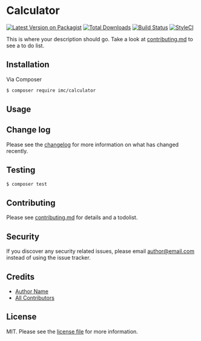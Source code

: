# Calculator

[![Latest Version on Packagist][ico-version]][link-packagist]
[![Total Downloads][ico-downloads]][link-downloads]
[![Build Status][ico-travis]][link-travis]
[![StyleCI][ico-styleci]][link-styleci]

This is where your description should go. Take a look at [contributing.md](contributing.md) to see a to do list.

## Installation

Via Composer

``` bash
$ composer require imc/calculator
```

## Usage

## Change log

Please see the [changelog](changelog.md) for more information on what has changed recently.

## Testing

``` bash
$ composer test
```

## Contributing

Please see [contributing.md](contributing.md) for details and a todolist.

## Security

If you discover any security related issues, please email author@email.com instead of using the issue tracker.

## Credits

- [Author Name][link-author]
- [All Contributors][link-contributors]

## License

MIT. Please see the [license file](license.md) for more information.

[ico-version]: https://img.shields.io/packagist/v/imc/calculator.svg?style=flat-square
[ico-downloads]: https://img.shields.io/packagist/dt/imc/calculator.svg?style=flat-square
[ico-travis]: https://img.shields.io/travis/imc/calculator/master.svg?style=flat-square
[ico-styleci]: https://styleci.io/repos/12345678/shield

[link-packagist]: https://packagist.org/packages/imc/calculator
[link-downloads]: https://packagist.org/packages/imc/calculator
[link-travis]: https://travis-ci.org/imc/calculator
[link-styleci]: https://styleci.io/repos/12345678
[link-author]: https://github.com/imc
[link-contributors]: ../../contributors
